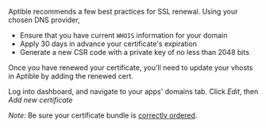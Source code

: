 Aptible recommends a few best practices for SSL renewal. Using your chosen DNS provider,

- Ensure that you have current `WHOIS` information for your domain
- Apply 30 days in advance your certificate's expiration
- Generate a new CSR code with a private key of no less than 2048 bits

Once you have renewed your certificate, you'll need to update your vhosts in Aptible by adding the renewed cert.

Log into dashboard, and navigate to your apps' domains tab. Click _Edit_, then _Add new certificate_

*Note:* Be sure your certificate bundle is [correctly ordered](https://support.aptible.com/topics/paas/how-to-order-certs/).
